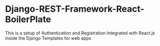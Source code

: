 # Django-REST-Framework-React-BoilerPlate
This is a setup of Authentication and Registration Integrated with React.js inside the Django Templates for web apps
